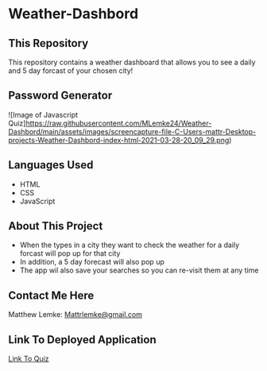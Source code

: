 # Weather-Dashbord

## This Repository
This repository contains a weather dashboard that allows you to see a daily and 5 day forcast of your chosen city! 

## Password Generator
![Image of Javascript Quiz]https://raw.githubusercontent.com/MLemke24/Weather-Dashbord/main/assets/images/screencapture-file-C-Users-mattr-Desktop-projects-Weather-Dashbord-index-html-2021-03-28-20_09_29.png)


## Languages Used
* HTML 
* CSS
* JavaScript

## About This Project
* When the types in a city they want to check the weather for a daily forcast will pop up for that city 
* In addition, a 5 day forecast will also pop up 
* The app wil also save your searches so you can re-visit them at any time


##  Contact Me Here
Matthew Lemke: Mattrlemke@gmail.com

## Link To Deployed Application 
[Link To Quiz](https://mlemke24.github.io/Weather-Dashbord/)